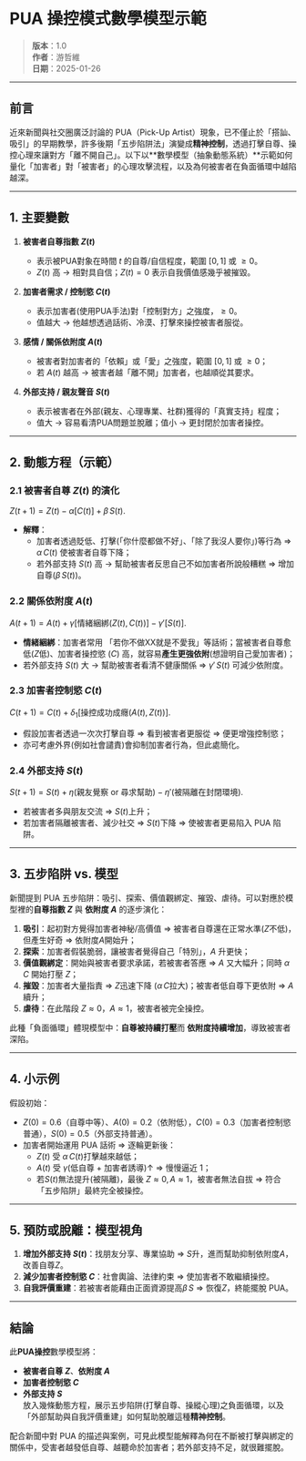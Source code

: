 # PUA 操控模式數學模型示範

> **版本**：1.0  
> **作者**：游哲維  
> **日期**：2025-01-26  

---

## 前言

近來新聞與社交圈廣泛討論的 PUA（Pick-Up Artist）現象，已不僅止於「搭訕、吸引」的早期教學，許多後期「五步陷阱法」演變成**精神控制**，透過打擊自尊、操控心理來讓對方「離不開自己」。以下以**數學模型（抽象動態系統）**示範如何量化「加害者」對「被害者」的心理攻擊流程，以及為何被害者在負面循環中越陷越深。

---

## 1. 主要變數

1. **被害者自尊指數 $Z(t)$**  
   - 表示被PUA對象在時間 $t$ 的自尊/自信程度，範圍 $[0,1]$ 或 $\ge 0$。  
   - $Z(t)$ 高 → 相對具自信；$Z(t)=0$ 表示自我價值感幾乎被摧毀。

2. **加害者需求 / 控制慾 $C(t)$**  
   - 表示加害者(使用PUA手法)對「控制對方」之強度，$\ge 0$。  
   - 值越大 → 他越想透過話術、冷漠、打擊來操控被害者服從。

3. **感情 / 關係依附度 $A(t)$**  
   - 被害者對加害者的「依賴」或「愛」之強度，範圍 $[0,1]$ 或 $\ge 0$；  
   - 若 $A(t)$ 越高 → 被害者越「離不開」加害者，也越順從其要求。

4. **外部支持 / 親友聲音 $S(t)$**  
   - 表示被害者在外部(親友、心理專業、社群)獲得的「真實支持」程度；  
   - 值大 → 容易看清PUA問題並脫離；值小 → 更封閉於加害者操控。

---

## 2. 動態方程（示範）

### 2.1 被害者自尊 $Z(t)$ 的演化

$Z(t+1) = Z(t) - \alpha \bigl[C(t)\bigr] + \beta\,S(t)$.

- **解釋**：  
  - 加害者透過貶低、打擊(「你什麼都做不好」、「除了我沒人要你」)等行為 => $\alpha\,C(t)$ 使被害者自尊下降；  
  - 若外部支持 $S(t)$ 高 → 幫助被害者反思自己不如加害者所說般糟糕 => 增加自尊($\beta\,S(t)$)。

### 2.2 關係依附度 $A(t)$

$A(t+1) = A(t) + \gamma\bigl[\text{情緒綑綁}(Z(t), C(t))\bigr] - \gamma' \bigl[S(t)\bigr]$.

- **情緒綑綁**：加害者常用 「若你不做XX就是不愛我」等話術；當被害者自尊愈低($Z$低)、加害者操控慾 ($C$) 高，就容易**產生更強依附**(想證明自己愛加害者)；  
- 若外部支持 $S(t)$ 大 → 幫助被害者看清不健康關係 => $\gamma'\, S(t)$ 可減少依附度。

### 2.3 加害者控制慾 $C(t)$

$C(t+1) = C(t) + \delta_1 \bigl[\text{操控成功成癮}(A(t),Z(t))\bigr]$.

- 假設加害者透過一次次打擊自尊 => 看到被害者更服從 => 便更增強控制慾；  
- 亦可考慮外界(例如社會譴責)會抑制加害者行為，但此處簡化。

### 2.4 外部支持 $S(t)$

$S(t+1) = S(t) + \eta(\text{親友覺察 or 尋求幫助}) - \eta'(\text{被隔離在封閉環境})$.

- 若被害者多與朋友交流 => $S(t)$上升；  
- 若加害者隔離被害者、減少社交 => $S(t)$下降 => 使被害者更易陷入 PUA 陷阱。

---

## 3. 五步陷阱 vs. 模型

新聞提到 PUA 五步陷阱：吸引、探索、價值觀綁定、摧毀、虐待。可以對應於模型裡的**自尊指數 $Z$** 與 **依附度 $A$** 的逐步演化：

1. **吸引**：起初對方覺得加害者神秘/高價值 => 被害者自尊還在正常水準($Z$不低)，但產生好奇 => 依附度$A$開始升；  
2. **探索**：加害者假裝脆弱，讓被害者覺得自己「特別」，$A$ 升更快；  
3. **價值觀綁定**：開始與被害者要求承諾，若被害者答應 => $A$ 又大幅升；同時 $\alpha\,C$ 開始打壓 $Z$；  
4. **摧毀**：加害者大量指責 => $Z$迅速下降 ($\alpha\,C$拉大)；被害者低自尊下更依附 => $A$ 續升；  
5. **虐待**：在此階段 $Z\approx 0$，$A\approx 1$，被害者被完全操控。

此種「負面循環」體現模型中：**自尊被持續打壓**而 **依附度持續增加**，導致被害者深陷。

---

## 4. 小示例

假設初始： 
- $Z(0)=0.6$（自尊中等）、$A(0)=0.2$（依附低），$C(0)=0.3$（加害者控制慾普通），$S(0)=0.5$（外部支持普通）。  
- 加害者開始運用 PUA 話術 => 逐輪更新後：  
  - $Z(t)$ 受 $\alpha\,C(t)$打擊越來越低；  
  - $A(t)$ 受 $\gamma(\text{低自尊 + 加害者誘導})$↑ => 慢慢逼近 1；  
  - 若$S(t)$無法提升(被隔離)，最後 $Z\approx0, A\approx1$，被害者無法自拔 => 符合「五步陷阱」最終完全被操控。

---

## 5. 預防或脫離：模型視角

1. **增加外部支持 $S(t)$**：找朋友分享、專業協助 => $S$升，進而幫助抑制依附度$A$，改善自尊$Z$。  
2. **減少加害者控制慾 $C$**：社會輿論、法律約束 => 使加害者不敢繼續操控。  
3. **自我評價重建**：若被害者能藉由正面資源提高$\beta\,S$ => 恢復$Z$，終能擺脫 PUA。

---

## 結論

此**PUA操控**數學模型將：
- **被害者自尊 $Z$**、**依附度 $A$**  
- **加害者控制慾 $C$**  
- **外部支持 $S$**  
放入幾條動態方程，展示五步陷阱(打擊自尊、操縱心理)之負面循環，以及「外部幫助與自我評價重建」如何幫助脫離這種**精神控制**。

配合新聞中對 PUA 的描述與案例，可見此模型能解釋為何在不斷被打擊與綁定的關係中，受害者越發低自尊、越聽命於加害者；若外部支持不足，就很難擺脫。

